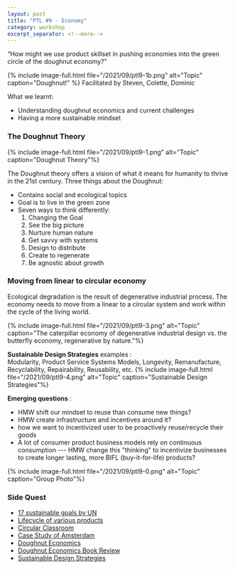 ```yaml
---
layout: post
title: "PTL #9 - Economy"
category: workshop
excerpt_separator: <!--more-->
---
```


<p class='sublead'>“How might we use product skillset in pushing economies into the green circle of the doughnut economy?”</p>
<!--more-->
{% include image-full.html file="/2021/09/ptl9-1b.png" alt="Topic" caption="Doughnut!" %}
Facilitated by Steven, Colette, Dominic

What we learnt:
- Understanding doughnut economics and current challenges
- Having a more sustainable mindset

### The Doughnut Theory
{% include image-full.html file="/2021/09/ptl9-1.png" alt="Topic" caption="Doughnut Theory"%}

The Doughnut theory offers a vision of what it means for humanity to thrive in the 21st century. Three things about the Doughnut:
- Contains social and ecological topics
- Goal is to live in the green zone
- Seven ways to think differently: 
  1. Changing the Goal
  2. See the big picture
  3. Nurture human nature
  4. Get savvy with systems
  5. Design to distribute
  6. Create to regenerate
  7. Be agnostic about growth

### Moving from linear to circular economy
Ecological degradation is the result of degenerative industrial process. The economy needs to move from a linear to a circular system and work within the cycle of the living world.

{% include image-full.html file="/2021/09/ptl9-3.png" alt="Topic"  caption="The caterpillar economy of degenerative industrial design vs. the butterfly economy, regenerative by nature."%}

**Sustainable Design Strategies** examples :  
Modularity, Product Service Systems Models, Longevity, Remanufacture, Recyclability, Repairability, Reusability, etc.
{% include image-full.html file="/2021/09/ptl9-4.png" alt="Topic"  caption="Sustainable Design Strategies"%}


**Emerging questions** :  
- HMW shift our mindset to reuse than consume new things?
- HMW create infrastructure and incentives around it?
- how we want to incentivized user to be proactively reuse/recycle their goods
- A lot of consumer product business models rely on continuous consumption --- HMW change this "thinking" to incentivize businesses to create longer lasting, more BIFL (buy-it-for-life) products?

 {% include image-full.html file="/2021/09/ptl9-0.png" alt="Topic" caption="Group Photo"%} 

### Side Quest
- [17 sustainable goals by UN](https://sdgs.un.org/goals)
- [Lifecycle of various products](http://www.designlife-cycle.com/)
- [Circular Classroom](https://circularclassroom.com)
- [Case Study of Amsterdam](https://time.com/5930093/amsterdam-doughnut-economics/)
- [Doughnut Economics](https://doughnuteconomics.org/)
- [Doughnut Economics Book Review](https://humanjourney.us/the-changing-world-economy-section/doughnut-economics/)
- [Sustainable Design Strategies](https://medium.com/disruptive-design/quick-guide-to-sustainable-design-strategies-641765a86fb8)